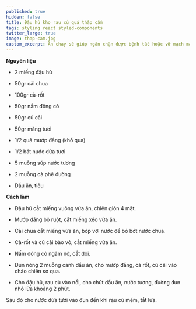 ```yaml
---
published: true
hidden: false
title: Đậu hủ kho rau củ quả thập cẩm
tags: styling react styled-components
twitter_large: true
image: thap-cam.jpg
custom_excerpt: Ăn chay sẽ giúp ngăn chặn được bệnh tắc hoặc vỡ mạch máu ở người tăng huyết áp, hạn chế tai biến nhồi máu cơ tim.
---
```


**Nguyên liệu**

+ 2 miếng đậu hũ

+ 50gr cải chua

+ 100gr cà-rốt

+ 50gr nấm đông cô

+ 50gr củ cải

+ 50gr măng tươi

+ 1/2 quả mướp đắng (khổ qua)

+ 1/2 bát nước dừa tươi

+ 5 muỗng súp nước tương

+ 2 muỗng cà phê đường

+ Dầu ăn, tiêu

**Cách làm**

+ Đậu hũ cắt miếng vuông vừa ăn, chiên giòn 4 mặt.

+ Mướp đắng bỏ ruột, cắt miếng xéo vừa ăn.

+ Cải chua cắt miếng vừa ăn, bóp với nước để bỏ bớt nước chua.

+ Cà-rốt và củ cải bào vỏ, cắt miếng vừa ăn.

+ Nấm đông cô ngâm nở, cắt đôi.

+ Đun nóng 2 muỗng canh dầu ăn, cho mướp đắng, cà rốt, củ cải vào chảo chiên sơ qua.

+ Cho đậu hũ, rau củ vào nồi, cho chút dầu ăn, nước tương, đường đun nhỏ lửa khoảng 2 phút.

Sau đó cho nước dừa tươi vào đun đến khi rau củ mềm, tắt lửa.